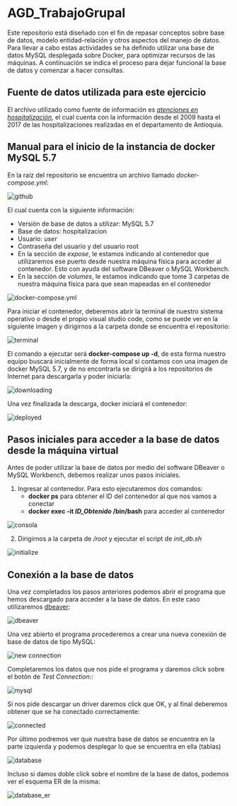 # AGD_TrabajoGrupal

Este repositorio está diseñado con el fin de repasar conceptos sobre base de datos, modelo entidad-relación y otros aspectos del manejo de datos. Para llevar a cabo estas actividades se ha definido utilizar una base de datos MySQL desplegada sobre Docker, para optimizar recursos de las máquinas. A continuación se indica el proceso para dejar funcional la base de datos y comenzar a hacer consultas.

## Fuente de datos utilizada para este ejercicio
El archivo utilizado como fuente de información es [*atenciones en hospitalización*](http://medata.gov.co/dataset/atenciones-en-hospitalizaci%C3%B3n/resource/4c727683-5bf6-4f30-adf7-35b66ba54c26#{view-graph:{graphOptions:{hooks:{processOffset:{},bindEvents:{}}}},graphOptions:{hooks:{processOffset:{},bindEvents:{}}}}), el cual cuenta con la información desde el 2009 hasta el 2017 de las hospitalizaciones realizadas en el departamento de Antioquia.

## Manual para el inicio de la instancia de docker MySQL 5.7
En la raíz del repositorio se encuentra un archivo llamado *docker-compose.yml*:

![github](resources/github.png)

El cual cuenta con la siguiente información: 
* Versión de base de datos a utilizar: MySQL 5.7
* Base de datos: hospitalizacion
* Usuario: *user*
* Contraseña del usuario y del usuario root
* En la sección de *expose*, le estamos indicando al contenedor que utilizaremos ese puerto desde nuestra máquina física para acceder al contenedor. Esto con ayuda del software DBeaver o MySQL Workbench.
* En la sección de *volumes*, le estamos indicando que tome 3 carpetas de nuestra máquina física para que sean mapeadas en el contenedor

![docker-compose.yml](resources/docker_compose.png)

Para iniciar el contenedor, deberemos abrir la terminal de nuestro sistema operativo o desde el propio visual studio code, como se puede ver en la siguiente imagen y dirigirnos a la carpeta donde se encuentra el repositorio:

![terminal](resources/folder.png)

El comando a ejecutar será **docker-compose up -d**, de esta forma nuestro equipo buscará inicialmente de forma local si contamos con una imagen de docker MySQL 5.7, y de no encontrarla se dirigirá a los repositorios de Internet para descargarla y poder iniciarla:

![downloading](resources/downloading.png)

Una vez finalizada la descarga, docker iniciará el contenedor:

![deployed](resources/installed.png)


## Pasos iniciales para acceder a la base de datos desde la máquina virtual

Antes de poder utilizar la base de datos por medio del software DBeaver o MySQL Workbench, debemos realizar unos pasos iniciales.

1. Ingresar al contenedor. Para esto ejecutaremos dos comandos:
    * **docker ps** para obtener el ID del contenedor al que nos vamos a conectar
    * **docker exec -it *ID_Obtenido* /bin/bash** para acceder al contenedor

![consola](resources/consola.png)

2. Dirigirnos a la carpeta de */root* y ejecutar el script de *init_db.sh*

![initialize](resources/initialize.png)

## Conexión a la base de datos

Una vez completados los pasos anteriores podemos abrir el programa que hemos descargado para acceder a la base de datos. En este caso utilizaremos [dbeaver](https://dbeaver.io/):

![dbeaver](resources/dbeaver.png)

Una vez abierto el programa procederemos a crear una nueva conexión de base de datos de tipo MySQL:

![new connection](resources/new_connection.png)

Completaremos los datos que nos pide el programa y daremos click sobre el botón de *Test Connection*::

![mysql](resources/mysql.png)

Si nos pide descargar un driver daremos click que OK, y al final deberemos obtener que se ha conectado correctamente:

![connected](resources/connected.png)

Por último podremos ver que nuestra base de datos se encuentra en la parte izquierda y podemos desplegar lo que se encuentra en ella (tablas)

![database](resources/database.png)

Incluso si damos doble click sobre el nombre de la base de datos, podemos ver el esquema ER de la misma:

![database_er](resources/database_er.png)